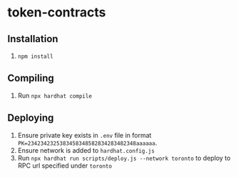 # token-contracts

## Installation

1. `npm install`

## Compiling

1. Run `npx hardhat compile`

## Deploying

1. Ensure private key exists in `.env` file in format `PK=2342342325383458348582834283482348aaaaaa`.
2. Ensure network is added to `hardhat.config.js`
3. Run `npx hardhat run scripts/deploy.js --network toronto` to deploy to RPC url specified under `toronto`
